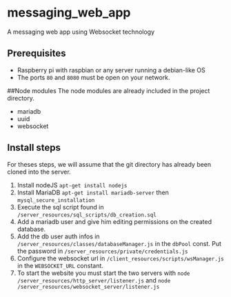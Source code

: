 # messaging_web_app
A messaging web app using Websocket technology

## Prerequisites
- Raspberry pi with raspbian or any server running a debian-like OS
- The ports `80` and `8080` must be open on your network.

##Node modules
The node modules are already included in the project directory.
- mariadb
- uuid
- websocket

## Install steps
For theses steps, we will assume that the git directory has already been cloned into the server.
1. Install nodeJS `apt-get install nodejs`
2. Install MariaDB `apt-get install mariadb-server` then `mysql_secure_installation`
3. Execute the sql script found in `/server_resources/sql_scripts/db_creation.sql`
3. Add a mariadb user and give him editing permissions on the created database.
4. Add the db user auth infos in `/server_resources/classes/databaseManager.js` in the `dbPool` const. Put the password in `/server_resources/private/credentials.js`
5. Configure the websocket url in `/client_resources/scripts/wsManager.js` in the `WEBSOCKET_URL` constant.
6. To start the website you must start the two servers with `node /server_resources/http_server/listener.js` and `node /server_resources/websocket_server/listener.js`
